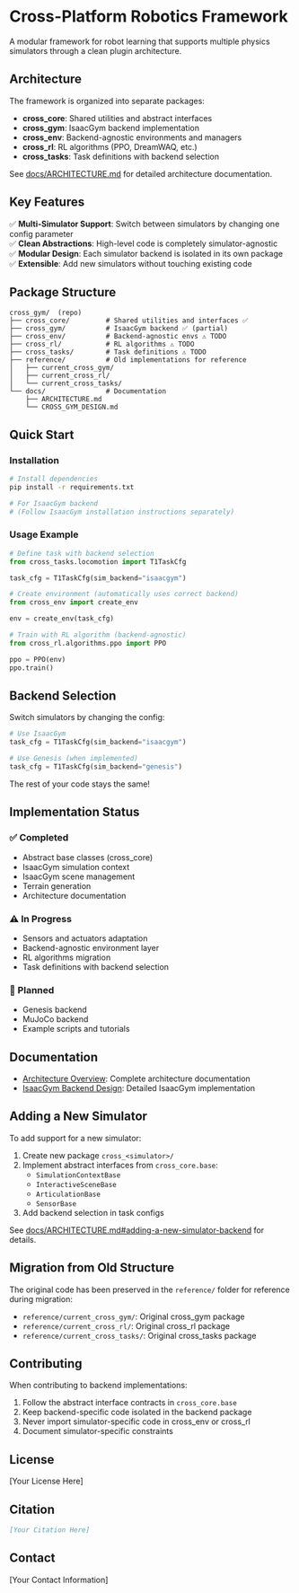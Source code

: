 # Cross-Platform Robotics Framework

A modular framework for robot learning that supports multiple physics simulators through a clean plugin architecture.

## Architecture

The framework is organized into separate packages:

- **cross_core**: Shared utilities and abstract interfaces
- **cross_gym**: IsaacGym backend implementation
- **cross_env**: Backend-agnostic environments and managers  
- **cross_rl**: RL algorithms (PPO, DreamWAQ, etc.)
- **cross_tasks**: Task definitions with backend selection

See [docs/ARCHITECTURE.md](docs/ARCHITECTURE.md) for detailed architecture documentation.

## Key Features

✅ **Multi-Simulator Support**: Switch between simulators by changing one config parameter  
✅ **Clean Abstractions**: High-level code is completely simulator-agnostic  
✅ **Modular Design**: Each simulator backend is isolated in its own package  
✅ **Extensible**: Add new simulators without touching existing code  

## Package Structure

```
cross_gym/  (repo)
├── cross_core/         # Shared utilities and interfaces ✅
├── cross_gym/          # IsaacGym backend ✅ (partial)
├── cross_env/          # Backend-agnostic envs ⚠️ TODO
├── cross_rl/           # RL algorithms ⚠️ TODO
├── cross_tasks/        # Task definitions ⚠️ TODO
├── reference/          # Old implementations for reference
│   ├── current_cross_gym/
│   ├── current_cross_rl/
│   └── current_cross_tasks/
└── docs/               # Documentation
    ├── ARCHITECTURE.md
    └── CROSS_GYM_DESIGN.md
```

## Quick Start

### Installation

```bash
# Install dependencies
pip install -r requirements.txt

# For IsaacGym backend
# (Follow IsaacGym installation instructions separately)
```

### Usage Example

```python
# Define task with backend selection
from cross_tasks.locomotion import T1TaskCfg

task_cfg = T1TaskCfg(sim_backend="isaacgym")

# Create environment (automatically uses correct backend)
from cross_env import create_env

env = create_env(task_cfg)

# Train with RL algorithm (backend-agnostic)
from cross_rl.algorithms.ppo import PPO

ppo = PPO(env)
ppo.train()
```

## Backend Selection

Switch simulators by changing the config:

```python
# Use IsaacGym
task_cfg = T1TaskCfg(sim_backend="isaacgym")

# Use Genesis (when implemented)
task_cfg = T1TaskCfg(sim_backend="genesis")
```

The rest of your code stays the same!

## Implementation Status

### ✅ Completed
- Abstract base classes (cross_core)
- IsaacGym simulation context
- IsaacGym scene management
- Terrain generation
- Architecture documentation

### ⚠️ In Progress
- Sensors and actuators adaptation
- Backend-agnostic environment layer
- RL algorithms migration
- Task definitions with backend selection

### 📝 Planned
- Genesis backend
- MuJoCo backend
- Example scripts and tutorials

## Documentation

- [Architecture Overview](docs/ARCHITECTURE.md): Complete architecture documentation
- [IsaacGym Backend Design](docs/CROSS_GYM_DESIGN.md): Detailed IsaacGym implementation

## Adding a New Simulator

To add support for a new simulator:

1. Create new package `cross_<simulator>/`
2. Implement abstract interfaces from `cross_core.base`:
   - `SimulationContextBase`
   - `InteractiveSceneBase`
   - `ArticulationBase`
   - `SensorBase`
3. Add backend selection in task configs

See [docs/ARCHITECTURE.md#adding-a-new-simulator-backend](docs/ARCHITECTURE.md#adding-a-new-simulator-backend) for details.

## Migration from Old Structure

The original code has been preserved in the `reference/` folder for reference during migration:

- `reference/current_cross_gym/`: Original cross_gym package
- `reference/current_cross_rl/`: Original cross_rl package  
- `reference/current_cross_tasks/`: Original cross_tasks package

## Contributing

When contributing to backend implementations:

1. Follow the abstract interface contracts in `cross_core.base`
2. Keep backend-specific code isolated in the backend package
3. Never import simulator-specific code in cross_env or cross_rl
4. Document simulator-specific constraints

## License

[Your License Here]

## Citation

```bibtex
[Your Citation Here]
```

## Contact

[Your Contact Information]

